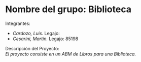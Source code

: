 # Nombre del grupo: **Biblioteca**  

Integrantes:  
* *Cardozo, Luis.* Legajo:
* *Cesarini, Martín.* Legajo: 85198  

Descripción del Proyecto:  
*El proyecto consiste en un ABM de Libros para una Biblioteca.*
